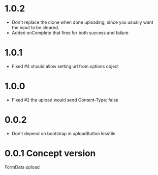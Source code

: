 # 1.0.2
 - Don't replace the clone when done uploading, since you usually want the input to be cleared.
 - Added onComplete that fires for both success and failure

# 1.0.1
 - Fixed #4 should allow setting url from options object

# 1.0.0
 - Fixed #2 the upload would send Content-Type: false

# 0.0.2
- Don't depend on bootstrap in uploadButton lessfile

# 0.0.1 Concept version
FormData upload
